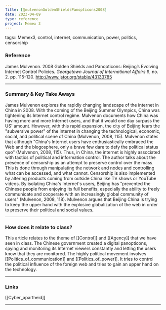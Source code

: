 ```yaml
---
Title: [@mulvenonGoldenShieldsPanopticons2008]
date: 2023-04-09
type: reference
project: Memex 3
---
```


tags:: Memex3, control, internet, communication, power, politics, censorship

### Reference 

James Mulvenon. 2008 Golden Shields and Panopticons: Beijing’s Evolving Internet Control Policies. *Georgetown Journal of International Affairs* 9, no. 2. pp. 115-120. http://www.jstor.org/stable/43133785

---

### Summary & Key Take Aways

James Mulvenon explores the rapidly changing landscape of the internet in China in 2008. With the coming of the Beijing Summer Olympics, China was tightening its Internet control regime. Mulvenon documents how China was having more and more Internet users, and that it would one day surpass the US' amount. However, with this rapid expansion, the city of Beijing fears the "subversive power" of the internet in changing the technological, economic, social, and political scene of China (Mulvenon, 2008, 115). Mulvenon states that although "China's Internet users have enthusiastically embraced the Web and the blogosphere, only a brave few dare to defy the political status quo" (Mulvenon, 2008, 115). Thus, in China, the internet is highly associated with tactics of political and information control. The author talks about the presence of censorship as an attempt to preserve control over the mass. This is done through manipulating the network and nodes and controlling what can be accessed, and what cannot. Censorship is also implemented by altering products coming from outside China like TV shows or YouTube videos. By isolating China's Internet's users, Beijing has "prevented the Chinese people from enjoying its full benefits, especially the ability to freely communicate and cooperate with an increasingly global community of users" (Mulvenon, 2008, 118). Mulvenon argues that Beijing China is trying to keep the upper hand with the explosive globalization of the web in order to preserve their political and social values. 

--- 

### How does it relate to class?

This article relates to the theme of [[Control]] and [[Agency]] that we have seen in class. The Chinese government created a digital panopticons, spying and monitoring its Internet viewers constantly and letting the users know that they are monitored. The highly political movement involves [[Politics_of_communication]] and [[Politics_of_power]]. It tries to control the political influence of the foreign web and tries to gain an upper hand on the technology. 

---

### Links

[[Cyber_apartheid]]

---
